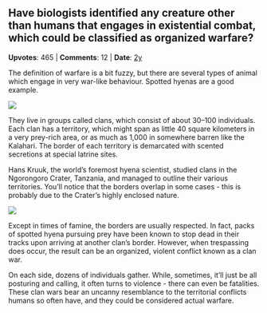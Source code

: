 ## Have biologists identified any creature other than humans that engages in existential combat, which could be classified as organized warfare?
    
**Upvotes**: 465 | **Comments**: 12 | **Date**: [2y](https://www.quora.com/Have-biologists-identified-any-creature-other-than-humans-that-engages-in-existential-combat-which-could-be-classified-as-organized-warfare/answer/Gary-Meaney)

The definition of warfare is a bit fuzzy, but there are several types of animal which engage in very war-like behaviour. Spotted hyenas are a good example.

![](https://qph.fs.quoracdn.net/main-qimg-ab87d5a566c7d2f84ceb3bcb54087a45-lq)

They live in groups called clans, which consist of about 30–100 individuals. Each clan has a territory, which might span as little 40 square kilometers in a very prey-rich area, or as much as 1,000 in somewhere barren like the Kalahari. The border of each territory is demarcated with scented secretions at special latrine sites.

Hans Kruuk, the world’s foremost hyena scientist, studied clans in the Ngorongoro Crater, Tanzania, and managed to outline their various territories. You’ll notice that the borders overlap in some cases - this is probably due to the Crater’s highly enclosed nature.

![](https://qph.fs.quoracdn.net/main-qimg-64d9e08405001198fa7f626c113d00a2-pjlq)

Except in times of famine, the borders are usually respected. In fact, packs of spotted hyena pursuing prey have been known to stop dead in their tracks upon arriving at another clan’s border. However, when trespassing does occur, the result can be an organized, violent conflict known as a clan war.

On each side, dozens of individuals gather. While, sometimes, it’ll just be all posturing and calling, it often turns to violence - there can even be fatalities. These clan wars bear an uncanny resemblance to the territorial conflicts humans so often have, and they could be considered actual warfare.

